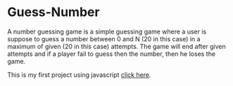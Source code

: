 # Guess-Number
A number guessing game is a simple guessing game where  a user is suppose to guess a number between 0 and N (20 in this case) in a maximum of given (20 in this case) attempts.
The game will end after given attempts and if a player fail to guess then the number, then he loses the game.

This is my first project using javascript [click here](https://pooj123-a.github.io/Guess-Number/).
